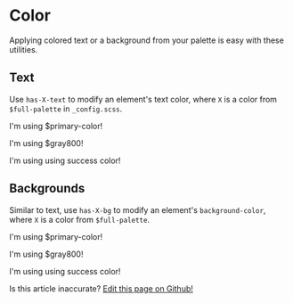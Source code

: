 # Color

Applying colored text or a background from your palette is easy with these utilities.

## Text

Use `has-X-text` to modify an element's text color, where `X` is a color from `$full-palette` in `_config.scss`.

<p class="has-primary-color-text">I'm using $primary-color!</p>
<p class="has-gray800-text">I'm using $gray800!</p>
<p class="has-success-text">I'm using using success color!</p>

## Backgrounds

Similar to text, use `has-X-bg` to modify an element's `background-color`, where `X` is a color from `$full-palette`.

<p class="has-primary-color-bg">I'm using $primary-color!</p>
<p class="has-gray800-bg">I'm using $gray800!</p>
<p class="has-success-bg">I'm using using success color!</p>

<p class="has-right-text">Is this article inaccurate? <a href="https://github.com/geotrev/undernet/tree/master/docs/color">Edit this page on Github!</a></p>
